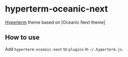 hyperterm-oceanic-next
========================

[Hyperterm] theme based on [Oceanic Next theme]

How to use
----------

Add `hyperterm-oceanic-next` to `plugins` in `~/.hyperterm.js`.

[Hyperterm]: https://hyperterm.org/
